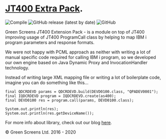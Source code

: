 
# [JT400 Extra Pack](https://greenscreens-io.github.io/jt400-extra/).

![Compile](https://github.com/greenscreens-io/jt400-extra/workflows/Compile/badge.svg?branch=master) 
![GitHub release (latest by date)](https://img.shields.io/github/v/release/greenscreens-io/jt400-extra?style=plastic)
![GitHub](https://img.shields.io/github/license/greenscreens-io/jt400-extra?style=plastic)


Green Screens JT400 Extension Pack - is a module on top of JT400 improving usage of JT400 ProgramCall class by helping to map IBM i program parameters and response formats. 

We were not happy with PCML approach as neither with writing a lot of manual specific code required for calling IBM i program, so we developed our own engine based on Java Dynamic Proxy and InvocationHandler technology. 

Instead of writing large XML mapping file or writing a lot of boilerplate code, imagine you can do something like this...

```
final QDCRDEVD params = QDCRDEVD.build(DEVD0100.class, "QPADEV0001");
final IQDCRDEVD program = IQDCRDEVD.create(as400);
final DEVD0100 res = program.call(params, DEVD0100.class);
		
System.out.println(res);
System.out.println(res.getDeviceName());
```

For more info about library, check out our blog [here](https://blog.greenscreens.io/green-screens-jt400-extension-pack).

&copy; Green Screens Ltd. 2016 - 2020
